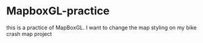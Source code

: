 # MapboxGL-practice
this is a practice of MapBoxGL. I want to change the map styling on my bike crash map project
